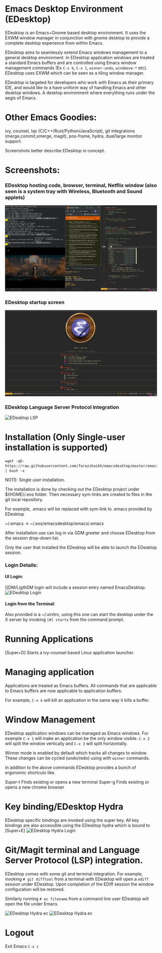 Emacs Desktop Environment (EDesktop)
====

EDesktop is an Emacs+Gnome based desktop environment.  It uses the EXWM
window manager in conjunction with gnome desktop to provide a complete
desktop experience from within Emacs.

EDesktop aims to seamlessly extend Emacs windows management to a
general desktop environment.  In EDesktop application windows are
treated a standard Emacs buffers and are controlled using Emacs window
management commands (Ex `C-x b`, `C-x 1`, `winner-undo`, `windmove-*`
etc). EDesktop uses EXWM which can be seen as a tiling window manager.

EDesktop is targeted for developers who work with Emacs as their
primary IDE, and would like to a have uniform way of handling Emacs
and other desktop windows.  A desktop environment where everything
runs under the aegis of Emacs.


# Other Emacs Goodies: 
ivy, counsel, lsp (C/C++/Rust/Python/JavaScript), git integrations (merge,commit,smerge, magit), pos-frame, hydra,  dual/large montior support.

Screenshots better describe EDesktop in concept.

# Screenshots:

### EDesktop hosting code, browser, terminal, Netflix window (also seen is a system tray with Wireless, Bluetooth and Sound applets)
![EDesktop Screenshot](https://github.com/farazshaikh/Misc/blob/master/screenshots/EDesktop.jpg)

### EDesktop startup screen
![EDesktop Screenshot](https://github.com/farazshaikh/Misc/blob/master/screenshots/EDesktopdash.jpg)

### EDesktop Language Server Protocol Integration
![EDesktop LSP](https://github.com/farazshaikh/emacsdesktop/blob/master/screenshots/EDesktoplsp.jpg)

# Installation (Only Single-user installation is supported)
```
wget -qO- https://raw.githubusercontent.com/farazshaikh/emacsdesktop/master/emacs/installexwm.sh | bash -x
```

NOTE: Single user installation.

The installation is done by checking out the EDesktop project under
${HOME}/.eos folder. Then necessary sym-links are created to files in
the git local repository.

For example, .emacs will be replaced with sym-link to .emacs provided by
EDesktop

~/.emacs -> ~/.eos/emacsdesktop/emacs/.emacs

After installation use can log in via GDM greeter and choose EDesktop
from the session drop-down list.

Only the user that installed the EDesktop will be able to launch the
EDesktop session.

### Login Details:
#### UI Login:

GDM/LigthDM login will include a session entry named EmacsDesktop.
![EDesktop Login](https://github.com/farazshaikh/emacsdesktop/blob/master/screenshots/EDesktoplogin.jpg)

#### Login from the Terminal:
Also provided is a ~/.xinitrc, using this one can start the desktop
under the X server by invoking `[#] startx` from the command prompt.

# Running Applications
  [Super+D] Starts a ivy-counsel based Linux application launcher.

# Managing application

  Applications are treated as Emacs buffers. All commands that are
applicable to Emacs buffers are now applicable to application buffers.

For example, `C-x k` will kill an application in the same way it kills a
buffer.

# Window Management

  EDesktop application windows can be managed as Emacs windows. For
  example `C-x 1` will make an application be the only window
  visible. `C-x 2` will split the window vertically and `C-x 3` will
  split horizontally.

  Winner mode is enabled by default which tracks all changes to
  window. These changes can be cycled (undo/redo) using with `winner`
  commands.

  In addition to the above commands EDesktop provides a bunch of ergonomic shortcuts like.

  Super-t  Finds existing or opens a new terminal
  Super-g  Finds existing or opens a new chrome browser

# Key binding/EDesktop Hydra

  EDesktop specific bindings are invoked using the super key. All key
  bindings are also accessible using the EDesktop hydra which is bound to [Super+E]
![EDesktop Hydra Login](https://github.com/farazshaikh/emacsdesktop/blob/master/screenshots/EDesktophydra.jpg)

# Git/Magit terminal and Language Server Protocol (LSP) integration.

  EDesktop comes with some git and terminal integration. For example,
invoking `# git difftool` from a terminal with EDesktop will open a
`ediff` session under EDesktop.  Upon completion of the EDiff session
the window configuration will be restored.

 Similarly running `# ec filename` from a command line user EDesktop
 will open the file under Emacs.

![EDesktop Hydra ec](https://github.com/farazshaikh/emacsdesktop/blob/master/screenshots/EDesktopec.jpg)
![EDesktop Hydra ec](https://github.com/farazshaikh/emacsdesktop/blob/master/screenshots/EDesktopdiff.jpg)

# Logout
  Exit Emacs `C-x c`

<!-- LocalWords: EDesktop -->
